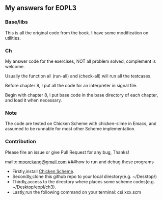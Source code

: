 
## My answers for EOPL3

### Base/libs

This is all the original code from the book. I have some modification on utilities.

### Ch

My answer code for the exercises, NOT all problem solved, complement is welcome.

Usually the function all (run-all) and (check-all) will run all the testcases.

Before chapter 8, I put all the code for an interpreter in signal file.

Begin with chapter 8, I put base code in the base directory of each chapter, and load it when necessary.

### Note
The code are tested on Chicken Scheme with chicken-slime in Emacs,
and assumed to be runnable for most other Scheme implementation.

### Contribution
Please fire an issue or give Pull Request for any bug, Thanks!

mailto:moorekang@gmail.com
###how to run and debug these programs
* Firstly,install [Chicken Scheme](http://www.call-cc.org/).
* Secondly,clone this github repo to your local directory(e.g. ~/Desktop/)
* Thirdly,access to the directory where places some scheme codes(e.g. ~/Desktop/eopl/ch3).
* Lastly,run the following command on your terminal: csi xxx.scm
